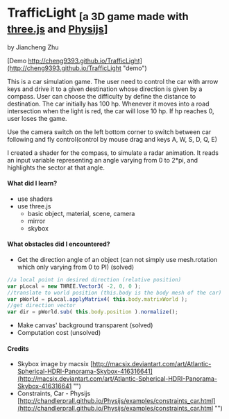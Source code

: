 # TrafficLight <sub>[a 3D game made with [three.js](http://threejs.org "three.js") and [Physijs](https://github.com/chandlerprall/Physijs "Physijs")]</sub>
by Jiancheng Zhu

[Demo http://cheng9393.github.io/TrafficLight](http://cheng9393.github.io/TrafficLight "demo")

This is a car simulation game. The user need to control the car with arrow keys and drive it to a given destination whose direction is given by a compass. User can choose the difficulty by define the distance to destination. The car initially has 100 hp. Whenever it moves into a road intersection when the light is red, the car will lose 10 hp. If hp reaches 0, user loses the game.

Use the camera switch on the left bottom corner to switch between car following and fly control(control by mouse drag and keys A, W, S, D, Q, E)

I created a shader for the compass, to simulate a radar animation. It reads an input variable representing an angle varying from 0 to 2*pi, and highlights the sector at that angle.

#### What did I learn?
- use shaders
- use three.js
  - basic object, material, scene, camera
  - mirror
  - skybox


#### What obstacles did I encountered?
 - Get the direction angle of an object (can not simply use mesh.rotation which only varying from 0 to PI) (solved)
 
 ```javascript
 //a local point in desired direction (relative position)
 var pLocal = new THREE.Vector3( -2, 0, 0 );
 //translate to world position (this.body is the body mesh of the car)
 var pWorld = pLocal.applyMatrix4( this.body.matrixWorld );
 //get direction vector
 var dir = pWorld.sub( this.body.position ).normalize();
 ```
 - Make canvas' background transparent (solved)
 - Computation cost (unsolved)


#### Credits
 - Skybox image by macsix
 [http://macsix.deviantart.com/art/Atlantic-Spherical-HDRI-Panorama-Skybox-416316641](http://macsix.deviantart.com/art/Atlantic-Spherical-HDRI-Panorama-Skybox-416316641 "")
 - Constraints, Car - Physijs
 [http://chandlerprall.github.io/Physijs/examples/constraints_car.html](http://chandlerprall.github.io/Physijs/examples/constraints_car.html "")
